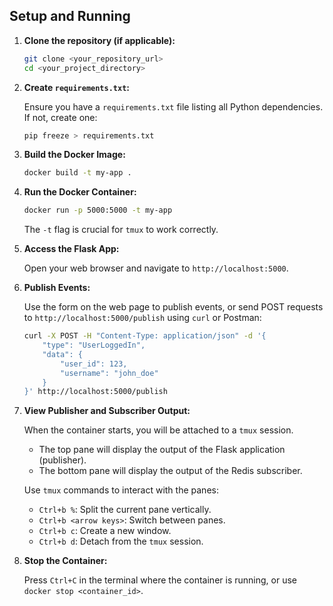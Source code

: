 ## Setup and Running

1.  **Clone the repository (if applicable):**

    ```bash
    git clone <your_repository_url>
    cd <your_project_directory>
    ```

2.  **Create `requirements.txt`:**

    Ensure you have a `requirements.txt` file listing all Python dependencies. If not, create one:

    ```bash
    pip freeze > requirements.txt
    ```

3.  **Build the Docker Image:**

    ```bash
    docker build -t my-app .
    ```

4.  **Run the Docker Container:**

    ```bash
    docker run -p 5000:5000 -t my-app
    ```

    The `-t` flag is crucial for `tmux` to work correctly.

5.  **Access the Flask App:**

    Open your web browser and navigate to `http://localhost:5000`.

6.  **Publish Events:**

    Use the form on the web page to publish events, or send POST requests to `http://localhost:5000/publish` using `curl` or Postman:

    ```bash
    curl -X POST -H "Content-Type: application/json" -d '{
        "type": "UserLoggedIn",
        "data": {
            "user_id": 123,
            "username": "john_doe"
        }
    }' http://localhost:5000/publish
    ```

7.  **View Publisher and Subscriber Output:**

    When the container starts, you will be attached to a `tmux` session.

    * The top pane will display the output of the Flask application (publisher).
    * The bottom pane will display the output of the Redis subscriber.

    Use `tmux` commands to interact with the panes:

    * `Ctrl+b %`: Split the current pane vertically.
    * `Ctrl+b <arrow keys>`: Switch between panes.
    * `Ctrl+b c`: Create a new window.
    * `Ctrl+b d`: Detach from the `tmux` session.

8.  **Stop the Container:**

    Press `Ctrl+C` in the terminal where the container is running, or use `docker stop <container_id>`.
